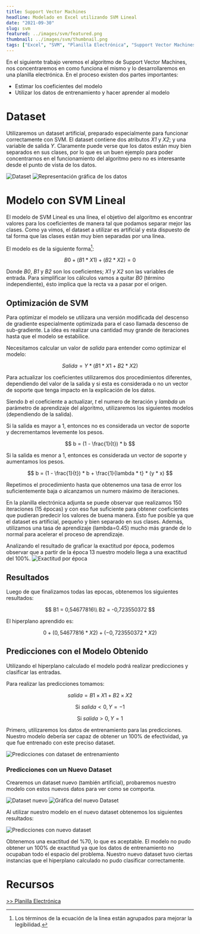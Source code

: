 ```yaml
---
title: Support Vector Machines
headline: Modelado en Excel utilizando SVM Lineal 
date: "2021-09-30"
slug: svm
featured: ../images/svm/featured.png
thumbnail: ../images/svm/thumbnail.png
tags: ["Excel", "SVM", "Planilla Electrónica", "Support Vector Machines", "Algoritmos Lineales"]
---
```


En el siguiente trabajo veremos el algoritmo de Support Vector Machines, nos
concentraremos en como funciona el mismo y lo desarrollaremos en una planilla
electrónica.
En el proceso existen dos partes importantes:
* Estimar los coeficientes del modelo
* Utilizar los datos de entrenamiento y hacer aprender al modelo

# Dataset
Utilizaremos un dataset artificial, preparado especialmente para funcionar
correctamente con SVM. El dataset contiene dos atributos _X1_ y _X2_; y una
variable de salida _Y_.  Claramente puede verse que los datos están muy bien
separados en sus clases, por lo que es un buen ejemplo para poder concentrarnos
en el funcionamiento del algoritmo pero no es interesante desde el punto de
vista de los datos.


![Dataset](../images/svm/data.png)
![Representación gráfica de los datos](../images/svm/plot.png)


# Modelo con SVM Lineal
El modelo de SVM Lineal es una línea, el objetivo del algoritmo es encontrar
valores para los coeficientes de manera tal que podamos separar mejor las
clases. Como ya vimos, el dataset a utilizar es artificial y esta dispuesto de
tal forma que las clases están muy bien separadas por una línea.

El modelo es de la siguiente forma[^1]:
[^1]: Los términos de la ecuación de la linea están agrupados para mejorar la legibilidad.

$$
B0 + (B1 * X1) + (B2 * X2) = 0
$$

Donde _B0_, _B1_ y _B2_ son los coeficientes; _X1_ y _X2_ son las variables de
entrada.  Para simplificar los cálculos vamos a quitar _B0_ (término
independiente), ésto implica que la recta va a pasar por el origen.

## Optimización de SVM
Para optimizar el modelo se utilizara una versión modificada del descenso de
gradiente especialmente optimizada para el caso llamada descenso de
sub-gradiente.  La idea es realizar una cantidad muy grande de iteraciones
hasta que el modelo se estabilice.

Necesitamos calcular un valor de _salida_ para entender como optimizar el modelo:

$$
Salida=Y * (B1 * X1 + B2 * X2)
$$

Para actualizar los coeficientes utilizaremos dos procedimientos diferentes,
dependiendo del valor de la salida y si esta es considerada o no un vector de
soporte que tenga impacto en la explicación de los datos.

Siendo _b_ el coeficiente a actualizar, _t_ el numero de iteración y _lambda_
un parámetro de aprendizaje del algoritmo, utilizaremos los siguientes modelos
(dependiendo de la salida).

Si la salida es mayor a 1, entonces no es considerada un vector de soporte y
decrementamos levemente los pesos.

$$
b = (1 - \frac{1}{t}) * b
$$

Si la salida es menor a 1, entonces es considerada un vector de soporte y
aumentamos los pesos.

$$
b = (1 - \frac{1}{t}) * b + \frac{1}{lambda * t} * (y * x)
$$

Repetimos el procedimiento hasta que obtenemos una tasa de error los
suficientemente baja o alcanzamos un numero máximo de iteraciones.

En la planilla electrónica adjunta se puede observar que realizamos 150
iteraciones (15 épocas) y con eso fue suficiente para obtener coeficientes que
pudieran predecir los valores de buena manera.  Ésto fue posible ya que el
dataset es artificial, pequeño y bien separado en sus clases.  Además,
utilizamos una tasa de aprendizaje (lambda=0.45) mucho más grande de lo normal
para acelerar el proceso de aprendizaje.

Analizando el resultado de graficar la exactitud por época, podemos observar
que a partir de la época 13 nuestro modelo llega a una exactitud del 100%.
![Exactitud por época](../images/svm/exactitud.png)

## Resultados
Luego de que finalizamos todas las epocas, obtenemos los siguientes resultados:

$$
B1 = 0,54677816\\
B2 = -0,723550372
$$

El hiperplano aprendido es:

$$
0 + (0,54677816 * X2) + (-0,723550372 * X2)
$$


## Predicciones con el Modelo Obtenido
Utilizando el hiperplano calculado el modelo podrá realizar predicciones y
clasificar las entradas.

Para realizar las predicciones tomamos:

$$
salida= B1×X1+B2×X2
$$

$$
\text{Si } salida<0,Y=-1
$$

$$
\text{Si } salida>0,Y=1
$$

Primero, utilizaremos los datos de entrenamiento para las predicciones. Nuestro
modelo debería ser capaz de obtener un 100% de efectividad, ya que fue
entrenado con este preciso dataset.

![Predicciones con dataset de entrenamiento](../images/svm/predictions-training.png)

### Predicciones con un Nuevo Dataset
Crearemos un dataset nuevo (también artificial), probaremos nuestro modelo con
estos nuevos datos para ver como se comporta.

![Dataset nuevo](../images/svm/new-data.png)
![Gráfica del nuevo Dataset](../images/svm/new-data-plot.png)

Al utilizar nuestro modelo en el nuevo dataset obtenemos los siguientes resultados:

![Predicciones con nuevo dataset](../images/svm/predictions-new-dataset.png)

Obtenemos una exactitud del %70, lo que es aceptable. El modelo no pudo obtener un
100% de exactitud ya que los datos de entrenamiento no ocupaban todo el espacio del
problema. Nuestro nuevo dataset tuvo ciertas instancias que el hiperplano calculado
no pudo clasificar correctamente.

# Recursos
[>> Planilla Electrónica](svm-linear.xlsx)
